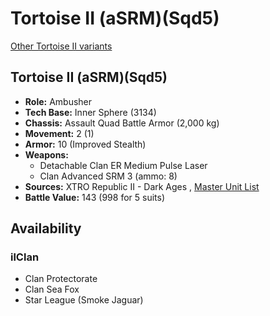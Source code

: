 # Tortoise II (aSRM)(Sqd5) 

[Other Tortoise II variants](../tortoise_ii.md) 

## Tortoise II (aSRM)(Sqd5) 

- **Role:** Ambusher 
- **Tech Base:** Inner Sphere (3134) 
- **Chassis:** Assault Quad Battle Armor (2,000 kg) 
- **Movement:** 2 (1) 
- **Armor:** 10 (Improved Stealth) 
- **Weapons:** 
  - Detachable Clan ER Medium Pulse Laser 
  - Clan Advanced SRM 3 (ammo: 8) 
- **Sources:** XTRO Republic II - Dark Ages , [Master Unit List](http://masterunitlist.info/Unit/Details/8827) 
- **Battle Value:** 143 (998 for 5 suits) 

## Availability 

### ilClan 

- Clan Protectorate 
- Clan Sea Fox 
- Star League (Smoke Jaguar) 

